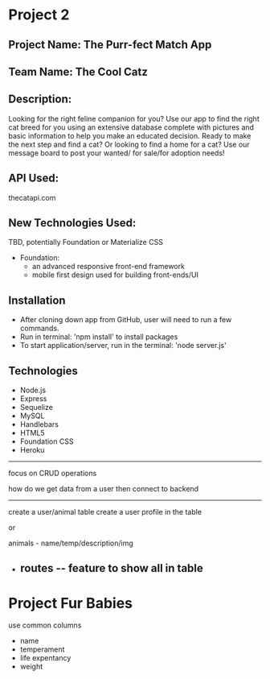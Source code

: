 # Project 2

## Project Name: The Purr-fect Match App

## Team Name: The Cool Catz

## Description:

Looking for the right feline companion for you? Use our app to find the right cat breed for you using
an extensive database complete with pictures and basic information to help you make an educated decision. Ready to
make the next step and find a cat? Or looking to find a home for a cat? Use our message board to post your wanted/
for sale/for adoption needs!

## API Used:

thecatapi.com

## New Technologies Used:

TBD, potentially Foundation or Materialize CSS

- Foundation:
  - an advanced responsive front-end framework
  - mobile first design used for building front-ends/UI

## Installation

- After cloning down app from GitHub, user will need to run a few commands.
- Run in terminal: 'npm install' to install packages
- To start application/server, run in the terminal: 'node server.js'

## Technologies

- Node.js
- Express
- Sequelize
- MySQL
- Handlebars
- HTML5
- Foundation CSS
- Heroku

---

focus on CRUD operations

how do we get data from a user then connect to backend

---

create a user/animal table
create a user profile in the table

or

animals - name/temp/description/img

- routes
  -- feature to show all in table
  --

# Project Fur Babies

use common columns

- name
- temperament
- life expentancy
- weight
